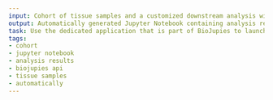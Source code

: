 ```yaml
---
input: Cohort of tissue samples and a customized downstream analysis with the BioJupies API
output: Automatically generated Jupyter Notebook containing analysis results
task: Use the dedicated application that is part of BioJupies to launch a notebook generation job from BioJupies
tags:
- cohort
- jupyter notebook
- analysis results
- biojupies api
- tissue samples
- automatically
---
```

